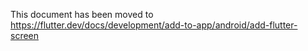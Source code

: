 This document has been moved to https://flutter.dev/docs/development/add-to-app/android/add-flutter-screen